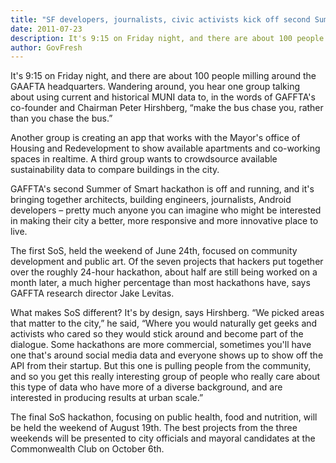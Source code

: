 ```yaml
---
title: "SF developers, journalists, civic activists kick off second Summer of Smart hackathon"
date: 2011-07-23
description: It's 9:15 on Friday night, and there are about 100 people milling around the GAAFTA headquarters.
author: GovFresh
---
```




It's 9:15 on Friday night, and there are about 100 people milling around the GAAFTA headquarters. Wandering around, you hear one group talking about using current and historical MUNI data to, in the words of GAFFTA's co-founder and Chairman Peter Hirshberg, &ldquo;make the bus chase you, rather than you chase the bus.&rdquo; 

Another group is creating an app that works with the Mayor's office of Housing and Redevelopment to show available apartments and co-working spaces in realtime. A third group wants to crowdsource available sustainability data to compare buildings in the city.

GAFFTA's second Summer of Smart hackathon is off and running, and it's bringing together architects, building engineers, journalists, Android developers – pretty much anyone you can imagine who might be interested in making their city a better, more responsive and more innovative place to live.  

The first SoS, held the weekend of June 24th, focused on community development and public art. Of the seven projects that hackers put together over the roughly 24-hour hackathon, about half are still being worked on a month later, a much higher percentage than most hackathons have, says GAFFTA research director Jake Levitas.  

What makes SoS different? It's by design, says Hirshberg. &ldquo;We picked areas that matter to the city,&rdquo; he said, &ldquo;Where you would naturally get geeks and activists who cared so they would stick around and become part of the dialogue. Some hackathons are more commercial, sometimes you'll have one that's around social media data and everyone shows up to show off the API from their startup. But this one is pulling people from the community, and so you get this really interesting group of people who really care about this type of data who have more of a diverse background, and are interested in producing results at urban scale.&rdquo;  

The final SoS hackathon, focusing on public health, food and nutrition, will be held the weekend of August 19th. The best projects from the three weekends will be presented to city officials and mayoral candidates at the Commonwealth Club on October 6th.
